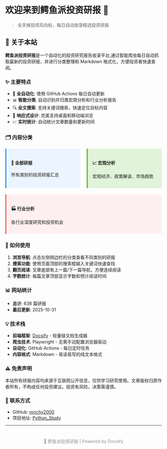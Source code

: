 # 欢迎来到鳄鱼派投资研报 🐊

> 全天候投资风向标，每日自动收录精选投资研报

## 📖 关于本站

**鳄鱼派投资研报**是一个自动化的投资研究报告收录平台,通过智能爬虫每日自动抓取最新的投资研报，并进行分类整理和 Markdown 格式化，方便投资者快速查阅。

### ✨ 主要特点

- 🤖 **全自动化**: 使用 GitHub Actions 每日自动更新
- 📊 **智能分类**: 自动识别并归类宏观分析和行业分析报告
- 🔍 **全文搜索**: 支持关键词搜索，快速定位目标内容
- 📱 **响应式设计**: 完美支持桌面和移动端浏览
- 📈 **实时统计**: 自动统计文章数量和更新时间

### 🗂️ 内容分类

<div style="display: flex; gap: 20px; flex-wrap: wrap; margin: 20px 0;">
  <div style="flex: 1; min-width: 200px; padding: 15px; border-left: 4px solid #409eff; background: #ecf5ff;">
    <h4>📑 全部研报</h4>
    <p>所有类别的投资研报汇总</p>
  </div>
  <div style="flex: 1; min-width: 200px; padding: 15px; border-left: 4px solid #67c23a; background: #e1f3d8;">
    <h4>📈 宏观分析</h4>
    <p>宏观经济、政策解读、市场趋势</p>
  </div>
  <div style="flex: 1; min-width: 200px; padding: 15px; border-left: 4px solid #f56c6c; background: #fef0f0;">
    <h4>🏭 行业分析</h4>
    <p>各行业深度研究和投资机会</p>
  </div>
</div>

### 🚀 如何使用

1. **浏览导航**: 点击左侧侧边栏的分类查看不同类别的研报
2. **搜索功能**: 使用页面顶部的搜索框输入关键词快速查找
3. **翻页阅读**: 文章底部有上一篇/下一篇导航，方便连续阅读
4. **字数统计**: 每篇文章顶部显示字数和预计阅读时间

### 📊 网站统计

<!-- stats:start -->

- **总计**: 638 篇研报
- **最后更新**: 2025-10-31

<!-- stats:end -->

### 💡 技术栈

- **前端框架**: [Docsify](https://docsify.js.org/) - 轻量级文档生成器
- **爬虫技术**: Playwright - 无需手动配置浏览器驱动
- **自动化**: GitHub Actions - 每日定时任务
- **内容格式**: Markdown - 易读易写的纯文本格式

### ⚠️ 免责声明

本站所有研报内容均来源于互联网公开信息，仅供学习研究使用。文章版权归原作者所有，不构成任何投资建议。投资有风险，决策需谨慎。

### 📧 联系方式

- GitHub: [ronchy2000](https://github.com/ronchy2000)
- 项目地址: [Python_Study](https://github.com/ronchy2000/Python_Study)

---

<div style="text-align: center; margin-top: 40px; color: #909399;">
  <p>🐊 鳄鱼派投资研报 | Powered by Docsify</p>
</div>
